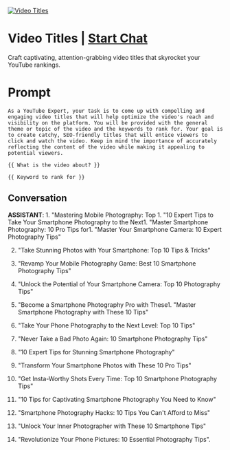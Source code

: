 
[![Video Titles](https://flow-prompt-covers.s3.us-west-1.amazonaws.com/icon/vintage/vint_10.png)](https://gptcall.net/chat.html?data=%7B%22contact%22%3A%7B%22id%22%3A%22nGjt8OtnxxgS7mPGn1QtG%22%2C%22flow%22%3Atrue%7D%7D)
# Video Titles | [Start Chat](https://gptcall.net/chat.html?data=%7B%22contact%22%3A%7B%22id%22%3A%22nGjt8OtnxxgS7mPGn1QtG%22%2C%22flow%22%3Atrue%7D%7D)
Craft captivating, attention-grabbing video titles that skyrocket your YouTube rankings.

# Prompt

```
As a YouTube Expert, your task is to come up with compelling and engaging video titles that will help optimize the video's reach and visibility on the platform. You will be provided with the general theme or topic of the video and the keywords to rank for. Your goal is to create catchy, SEO-friendly titles that will entice viewers to click and watch the video. Keep in mind the importance of accurately reflecting the content of the video while making it appealing to potential viewers. 

{{ What is the video about? }}

{{ Keyword to rank for }}
```

## Conversation

**ASSISTANT**: 1. "Mastering Mobile Photography: Top 1. "10 Expert Tips to Take Your Smartphone Photography to the Next1. "Master Smartphone Photography: 10 Pro Tips for1. "Master Your Smartphone Camera: 10 Expert Photography Tips"

2. "Take Stunning Photos with Your Smartphone: Top 10 Tips & Tricks"

3. "Revamp Your Mobile Photography Game: Best 10 Smartphone Photography Tips"

4. "Unlock the Potential of Your Smartphone Camera: Top 10 Photography Tips"

5. "Become a Smartphone Photography Pro with These1. "Master Smartphone Photography with These 10 Tips"

2. "Take Your Phone Photography to the Next Level: Top 10 Tips"

3. "Never Take a Bad Photo Again: 10 Smartphone Photography Tips"

4. "10 Expert Tips for Stunning Smartphone Photography"

5. "Transform Your Smartphone Photos with These 10 Pro Tips"

6. "Get Insta-Worthy Shots Every Time: Top 10 Smartphone Photography Tips"

7. "10 Tips for Captivating Smartphone Photography You Need to Know"

8. "Smartphone Photography Hacks: 10 Tips You Can't Afford to Miss"

9. "Unlock Your Inner Photographer with These 10 Smartphone Tips"

10. "Revolutionize Your Phone Pictures: 10 Essential Photography Tips".


